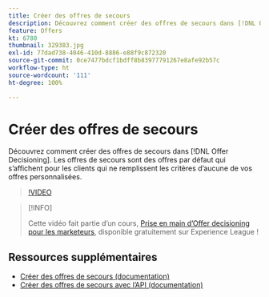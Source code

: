 ```yaml
---
title: Créer des offres de secours
description: Découvrez comment créer des offres de secours dans [!DNL Offer Decisioning]. Les offres de secours sont associées à des règles d’éligibilité afin que vous puissiez les afficher uniquement aux clients appropriés.
feature: Offers
kt: 6780
thumbnail: 329383.jpg
exl-id: 77dad738-4046-410d-8886-e88f9c872320
source-git-commit: 0ce7477bdcf1bdff8b83977791267e8afe92b57c
workflow-type: ht
source-wordcount: '111'
ht-degree: 100%

---
```


# Créer des offres de secours

Découvrez comment créer des offres de secours dans [!DNL Offer Decisioning]. Les offres de secours sont des offres par défaut qui s’affichent pour les clients qui ne remplissent les critères d’aucune de vos offres personnalisées.

>[!VIDEO](https://video.tv.adobe.com/v/329383?quality=12&learn=on)

>[!INFO]
>
> Cette vidéo fait partie d’un cours, [Prise en main d’Offer decisioning pour les marketeurs](https://experienceleague.adobe.com/?recommended=ExperiencePlatform-U-1-2020.1.offerdecisioning), disponible gratuitement sur Experience League !


## Ressources supplémentaires

* [Créer des offres de secours (documentation)](https://experienceleague.adobe.com/docs/journey-optimizer/using/offer-decisioniong/managing-offers-in-the-offer-library/creating-fallback-offers.html?lang=fr)
* [Créer des offres de secours avec l’API (documentation)](https://experienceleague.adobe.com/docs/journey-optimizer/using/offer-decisioniong/api-reference/offers-api/fallback-offers/create.html?lang=fr)
